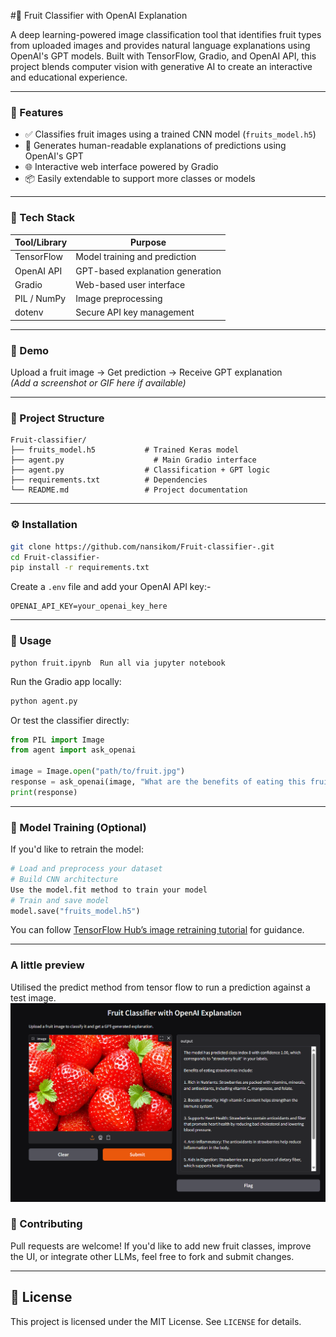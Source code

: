 #🍓 Fruit Classifier with OpenAI Explanation

A deep learning-powered image classification tool that identifies fruit types from uploaded images and provides natural language explanations using OpenAI's GPT models. Built with TensorFlow, Gradio, and OpenAI API, this project blends computer vision with generative AI to create an interactive and educational experience.

---

### 🚀 Features

- ✅ Classifies fruit images using a trained CNN model (`fruits_model.h5`)
- 🧠 Generates human-readable explanations of predictions using OpenAI's GPT
- 🌐 Interactive web interface powered by Gradio
- 📦 Easily extendable to support more classes or models

---

### 🧰 Tech Stack

| Tool/Library     | Purpose                          |
|------------------|----------------------------------|
| TensorFlow       | Model training and prediction    |
| OpenAI API       | GPT-based explanation generation |
| Gradio           | Web-based user interface         |
| PIL / NumPy      | Image preprocessing              |
| dotenv           | Secure API key management        |

---

### 📸 Demo

Upload a fruit image → Get prediction → Receive GPT explanation  
*(Add a screenshot or GIF here if available)*

---

### 📂 Project Structure

```
Fruit-classifier/
├── fruits_model.h5           # Trained Keras model
├── agent.py                    # Main Gradio interface
├── agent.py                  # Classification + GPT logic
├── requirements.txt          # Dependencies
└── README.md                 # Project documentation
```

---

### ⚙️ Installation

```bash
git clone https://github.com/nansikom/Fruit-classifier-.git
cd Fruit-classifier-
pip install -r requirements.txt
```

Create a `.env` file and add your OpenAI API key:-

```
OPENAI_API_KEY=your_openai_key_here
```

---

### 🧪 Usage
```To run the trained model:
python fruit.ipynb  Run all via jupyter notebook
```
Run the Gradio app locally:

```bash
python agent.py
```

Or test the classifier directly:

```python
from PIL import Image
from agent import ask_openai

image = Image.open("path/to/fruit.jpg")
response = ask_openai(image, "What are the benefits of eating this fruit?")
print(response)
```

---

### 🧠 Model Training (Optional)

If you'd like to retrain the model:

```python
# Load and preprocess your dataset
# Build CNN architecture
Use the model.fit method to train your model
# Train and save model
model.save("fruits_model.h5")
```

You can follow [TensorFlow Hub’s image retraining tutorial](https://tensorflow.google.cn/hub/tutorials/tf2_image_retraining?hl=en) for guidance.

---
###  A little preview
Utilised the predict method from tensor flow to run a prediction against a test image.
![Sample preview](images/preview.png)

### 🤝 Contributing

Pull requests are welcome! If you'd like to add new fruit classes, improve the UI, or integrate other LLMs, feel free to fork and submit changes.

---

## 📄 License

This project is licensed under the MIT License. See `LICENSE` for details.

